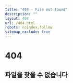 ```yaml
---
title: "404 - File not found"
description: ""
layout: 404
url: /404.html
robots: noindex,follow
sitemap_exclude: true
---
```


<div class="text-center py-5">
  <h1 class="display-1">404</h1>
  <h2>파일을 찾을 수 없습니다</h2>
</div>

